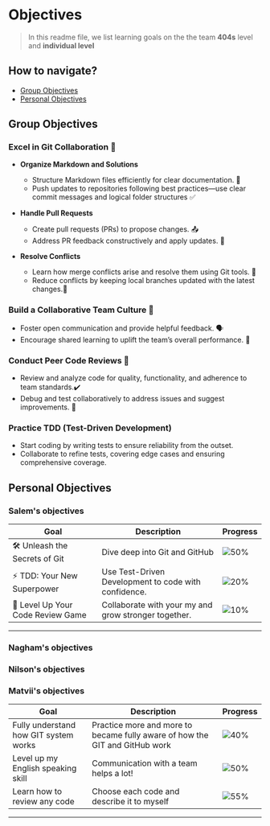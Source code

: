 
# Objectives

>In this readme file, we list learning goals on the the team **404s** level and
**individual  level**

## How to navigate?

- [Group Objectives](#group-objectives)
- [Personal Objectives](#personal-objectives)

## Group Objectives

### Excel in Git Collaboration 🚀

- **Organize Markdown and Solutions**  
  - Structure Markdown files efficiently for clear documentation. 📝  
  - Push updates to repositories following best practices—use clear commit
  messages and logical folder structures ✅  

- **Handle Pull Requests**
  - Create pull requests (PRs) to propose changes. 📤  
  - Address PR feedback constructively and apply updates. 💬  

- **Resolve Conflicts**  
  - Learn how merge conflicts arise and resolve them using Git tools. 🤔  
  - Reduce conflicts by keeping local branches updated with the latest changes.🔄

### Build a Collaborative Team Culture 🤝  

- Foster open communication and provide helpful feedback. 🗣️  
- Encourage shared learning to uplift the team’s overall performance. 🌱  

### Conduct Peer Code Reviews 👀  

- Review and analyze code for quality, functionality, and adherence to team standards.✔️
- Debug and test collaboratively to address issues and suggest improvements. 🐞

### Practice TDD (Test-Driven Development)  

- Start coding by writing tests to ensure reliability from the outset.  
- Collaborate to refine tests, covering edge cases and ensuring comprehensive coverage.

## Personal Objectives

### Salem's objectives

| **Goal**                           | **Description** | **Progress**   |  
|------------------------------------|----------------| ----------------|
| 🛠️ Unleash the Secrets of Git      |Dive deep into Git and GitHub | ![50%](https://progress-bar.xyz/50) |
| ⚡ TDD: Your New Superpower        | Use Test-Driven Development to code with confidence.| ![20%](https://progress-bar.xyz/20)  |  
| 🎉 Level Up Your Code Review Game  | Collaborate with your my and grow stronger together.| ![10%](https://progress-bar.xyz/10)  |  

---

### Nagham's objectives

### Nilson's objectives

### Matvii's objectives

| **Goal**                           | **Description** | **Progress**   |  
|------------------------------------|----------------| ----------------|
| Fully understand how GIT system works     |Practice more and more to became fully aware of how the GIT and GitHub work | ![40%](https://progress-bar.xyz/40) |
| Level up my English speaking skill     |Communication with a team helps a lot!| ![50%](https://progress-bar.xyz/50) |
| Learn how to review any code     |Choose each code and describe it to myself | ![55%](https://progress-bar.xyz/55) |

---
